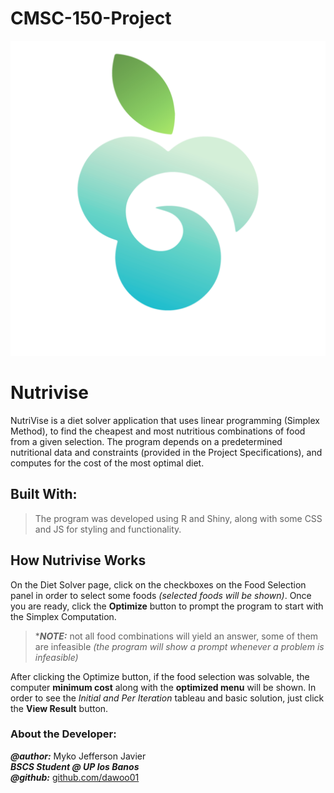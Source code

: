 # CMSC-150-Project

![Alt text](www/Nutrivise_logo.png)

# Nutrivise <br/>

NutriVise is a diet solver application that uses linear programming (Simplex Method), to find the cheapest
and most nutritious combinations of food from a given selection. The program depends on a predetermined nutritional
data and constraints (provided in the Project Specifications), and computes for the cost of the most optimal diet.<br/>

## Built With:<br/>

> The program was developed using R and Shiny, along with some CSS and JS for styling and functionality.

## How Nutrivise Works<br/>

On the Diet Solver page, click on the checkboxes on the Food Selection panel in order to select some foods _(selected foods will be shown)_. Once you are ready, click the **Optimize** button to prompt the program to start with the Simplex Computation.

> \***_NOTE:_** not all food combinations will yield an answer, some of them are infeasible _(the program will show a prompt whenever a problem is infeasible)_

After clicking the Optimize button, if the food selection was solvable, the computer **minimum cost** along with the **optimized menu** will be shown. In order to see the _Initial and Per Iteration_ tableau and basic solution, just click the **View Result** button.

### About the Developer:<br/>

**_@author:_** Myko Jefferson Javier<br/>
**_BSCS Student @ UP los Banos_**<br/>
**_@github:_** [github.com/dawoo01](https://github.com/dawoo01)
